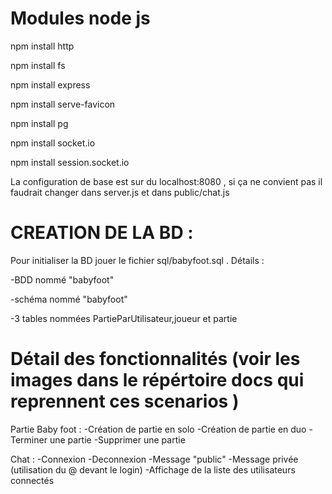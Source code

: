 # Modules node js
 
npm install http  

npm install fs 

npm install express 

npm install serve-favicon

npm install pg

npm install socket.io

npm install session.socket.io

La configuration de base est sur du localhost:8080 , si ça ne convient pas il faudrait changer dans server.js et dans public/chat.js

# CREATION DE LA BD :

Pour initialiser la BD jouer le fichier sql/babyfoot.sql . Détails :

-BDD nommé "babyfoot"

-schéma nommé "babyfoot"

-3 tables nommées PartieParUtilisateur,joueur et partie


# Détail des fonctionnalités (voir les images dans le répértoire docs qui reprennent ces scenarios )

Partie Baby foot :
-Création de partie en solo
-Création de partie en duo
-Terminer une partie
-Supprimer une partie

Chat :
-Connexion
-Deconnexion
-Message "public"
-Message privée (utilisation du @ devant le login)
-Affichage de la liste des utilisateurs connectés
